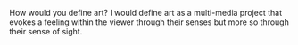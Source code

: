 How would you define art?
I would define art as a multi-media project that evokes a feeling within the viewer through their senses but more so through their sense of sight.
